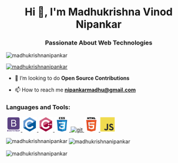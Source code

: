 <h1 align="center">Hi 👋, I'm Madhukrishna Vinod Nipankar</h1>
<h3 align="center">Passionate About Web Technologies</h3>

<p align="left"> <img src="https://komarev.com/ghpvc/?username=madhukrishnanipankar&label=Profile%20views&color=0e75b6&style=flat" alt="madhukrishnanipankar" /> </p>

<p align="left"> <a href="https://github.com/ryo-ma/github-profile-trophy"><img src="https://github-profile-trophy.vercel.app/?username=madhukrishnanipankar" alt="madhukrishnanipankar" /></a> </p>

- 👯 I’m looking to do **Open Source Contributions**

- 📫 How to reach me **nipankarmadhu@gmail.com**


<h3 align="left">Languages and Tools:</h3>
<p align="left"> <a href="https://getbootstrap.com" target="_blank"> <img src="https://raw.githubusercontent.com/devicons/devicon/master/icons/bootstrap/bootstrap-plain-wordmark.svg" alt="bootstrap" width="40" height="40"/> </a> <a href="https://www.cprogramming.com/" target="_blank"> <img src="https://raw.githubusercontent.com/devicons/devicon/master/icons/c/c-original.svg" alt="c" width="40" height="40"/> </a> <a href="https://www.w3schools.com/cpp/" target="_blank"> <img src="https://raw.githubusercontent.com/devicons/devicon/master/icons/cplusplus/cplusplus-original.svg" alt="cplusplus" width="40" height="40"/> </a> <a href="https://www.w3schools.com/css/" target="_blank"> <img src="https://raw.githubusercontent.com/devicons/devicon/master/icons/css3/css3-original-wordmark.svg" alt="css3" width="40" height="40"/> </a> <a href="https://git-scm.com/" target="_blank"> <img src="https://www.vectorlogo.zone/logos/git-scm/git-scm-icon.svg" alt="git" width="40" height="40"/> </a> <a href="https://www.w3.org/html/" target="_blank"> <img src="https://raw.githubusercontent.com/devicons/devicon/master/icons/html5/html5-original-wordmark.svg" alt="html5" width="40" height="40"/> </a> <a href="https://developer.mozilla.org/en-US/docs/Web/JavaScript" target="_blank"> <img src="https://raw.githubusercontent.com/devicons/devicon/master/icons/javascript/javascript-original.svg" alt="javascript" width="40" height="40"/> </a> </p>

<p><img align="left" src="https://github-readme-stats.vercel.app/api/top-langs?username=madhukrishnanipankar&show_icons=true&locale=en&layout=compact" alt="madhukrishnanipankar" /></p>

<p>&nbsp;<img align="center" src="https://github-readme-stats.vercel.app/api?username=madhukrishnanipankar&show_icons=true&locale=en" alt="madhukrishnanipankar" /></p>

<p><img align="center" src="https://github-readme-streak-stats.herokuapp.com/?user=madhukrishnanipankar&" alt="madhukrishnanipankar" /></p>
